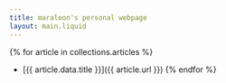 ```yaml
---
title: maraloon's personal webpage
layout: main.liquid
---
```


{% for article in collections.articles %}
  - [{{ article.data.title }}]({{ article.url }})
{% endfor %}
